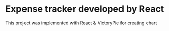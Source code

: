 # Expense tracker developed by React

This project was implemented with 
React &
VictoryPie for creating chart



